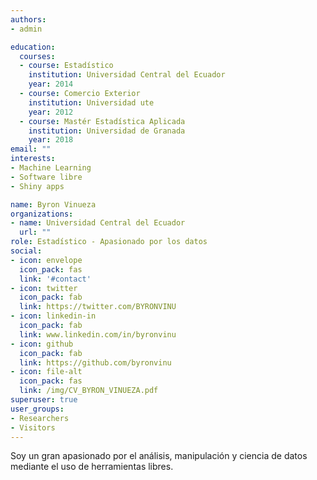 ```yaml
---
authors:
- admin

education:
  courses:
  - course: Estadístico
    institution: Universidad Central del Ecuador
    year: 2014
  - course: Comercio Exterior 
    institution: Universidad ute 
    year: 2012
  - course: Mastér Estadística Aplicada
    institution: Universidad de Granada
    year: 2018
email: ""
interests:
- Machine Learning
- Software libre
- Shiny apps

name: Byron Vinueza
organizations:
- name: Universidad Central del Ecuador
  url: ""
role: Estadístico - Apasionado por los datos
social:
- icon: envelope
  icon_pack: fas
  link: '#contact'
- icon: twitter
  icon_pack: fab
  link: https://twitter.com/BYRONVINU
- icon: linkedin-in
  icon_pack: fab
  link: www.linkedin.com/in/byronvinu
- icon: github
  icon_pack: fab
  link: https://github.com/byronvinu  
- icon: file-alt
  icon_pack: fas
  link: /img/CV_BYRON_VINUEZA.pdf
superuser: true
user_groups:
- Researchers
- Visitors
---
```


Soy un gran apasionado por el análisis, manipulación y ciencia de datos mediante el uso de herramientas libres. 


